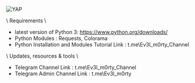 <img alt="YAP" src="https://i.imgur.com/oHniyWK.png">

\ Requirements \

- latest version of Python 3: https://www.python.org/downloads/
- Python Modules : Requests, Colorama
- Python Installation and Modules Tutorial Link :  t.me\Ev3l_m0rty_Channel

\ Updates, resources & tools \

- Telegram Channel Link : t.me\Ev3l_m0rty_Channel
- Telegram Admin Channel Link :  t.me\Ev3l_m0rty
